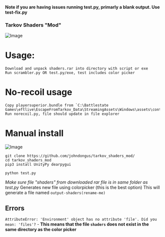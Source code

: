 **Note if you are having issues running test.py, primarly a blank output. Use test-fix.py**

### Tarkov Shaders "Mod"
![Image](https://cdn.discordapp.com/attachments/774432062367203328/903140988107780156/unknown.png)

# Usage:
```
Download and unpack shaders.rar into directory with script or exe
Run scrambler.py OR test.py/exe, test includes color picker
```

# No-recoil usage
```
Copy playersuperior.bundle from `C:\Battlestate Games\eftlive\EscapeFromTarkov_Data\StreamingAssets\Windows\assets\content\commonprefabs`
Run norecoil.py, file should update in file explorer
```
 
# Manual install
![Image](https://cdn.discordapp.com/attachments/908025136395993118/908026076016558100/unknown.png)
```
git clone https://github.com/johndongus/tarkov_shaders_mod/
cd tarkov_shaders_mod
pip3 install UnityPy dearpygui
```

```
python test.py
```
*Make sure file "shaders" from downloaded rar file is in same folder as test.py*
Generates new file using colorpicker (this is the best option)
This will generate a file named `output-shaders(rename-me)`


## Errors
`AttributeError: 'Environment' object has no attribute 'file'. Did you mean: 'files'?` - **This means that the file `shaders` does not exist in the same directory as the color picker**

